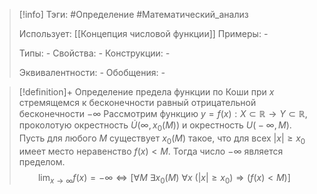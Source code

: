 > [!info]
> Тэги: #Определение #Математический_анализ   
> 
> Использует: [[Концепция числовой функции]]
> Примеры: *-*
> 
> Типы: *-*
> Свойства: *-*
> Конструкции: *-*
> 
> Эквивалентности: *-*
> Обобщения: *-*

> [!definition]+ Определение предела функции по Коши при $x$ стремящемся к бесконечности равный отрицательной бесконечности $-\infty$
>   Рассмотрим функцию $y=f(x):X \subset \mathbb{R}\rightarrow Y \subset \mathbb{R}$, проколотую окрестность $\dot U\big(\infty, x_0(M)\big)$ и окрестность $U\big(-\infty, M\big)$. Пусть для любого $M$ существует $x_0(M)$ такое, что для всех $|x| \geq x_0$ имеет место неравенство $f(x) < M$. Тогда число $-\infty$ является пределом. 
>   $$\lim_{x \to \infty} f(x) = - \infty \Leftrightarrow \Big[\forall M ~ \exists x_0(M) ~ \forall x ~ \big(|x| \geq x_0\big) \Rightarrow \big(f(x) < M\big)\Big]$$